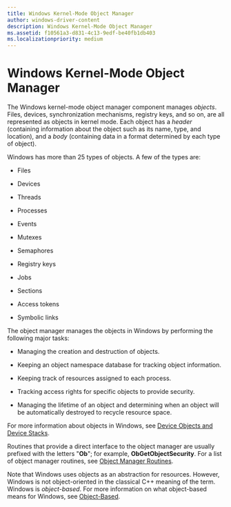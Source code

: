 ```yaml
---
title: Windows Kernel-Mode Object Manager
author: windows-driver-content
description: Windows Kernel-Mode Object Manager
ms.assetid: f10561a3-d831-4c13-9edf-be40fb1db403
ms.localizationpriority: medium
---
```


# Windows Kernel-Mode Object Manager


The Windows kernel-mode object manager component manages *objects*. Files, devices, synchronization mechanisms, registry keys, and so on, are all represented as objects in kernel mode. Each object has a *header* (containing information about the object such as its name, type, and location), and a *body* (containing data in a format determined by each type of object).

Windows has more than 25 types of objects. A few of the types are:

-   Files

-   Devices

-   Threads

-   Processes

-   Events

-   Mutexes

-   Semaphores

-   Registry keys

-   Jobs

-   Sections

-   Access tokens

-   Symbolic links

The object manager manages the objects in Windows by performing the following major tasks:

-   Managing the creation and destruction of objects.

-   Keeping an object namespace database for tracking object information.

-   Keeping track of resources assigned to each process.

-   Tracking access rights for specific objects to provide security.

-   Managing the lifetime of an object and determining when an object will be automatically destroyed to recycle resource space.

For more information about objects in Windows, see [Device Objects and Device Stacks](device-objects-and-device-stacks.md).

Routines that provide a direct interface to the object manager are usually prefixed with the letters "**Ob**"; for example, **ObGetObjectSecurity**. For a list of object manager routines, see [Object Manager Routines](https://msdn.microsoft.com/library/windows/hardware/ff557759).

Note that Windows uses objects as an abstraction for resources. However, Windows is not object-oriented in the classical C++ meaning of the term. Windows is *object-based*. For more information on what object-based means for Windows, see [Object-Based](object-based.md).

 

 




